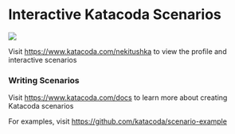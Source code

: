 # Interactive Katacoda Scenarios

[![](http://shields.katacoda.com/katacoda/nekitushka/count.svg)](https://www.katacoda.com/nekitushka "Get your profile on Katacoda.com")

Visit https://www.katacoda.com/nekitushka to view the profile and interactive scenarios

### Writing Scenarios
Visit https://www.katacoda.com/docs to learn more about creating Katacoda scenarios

For examples, visit https://github.com/katacoda/scenario-example
